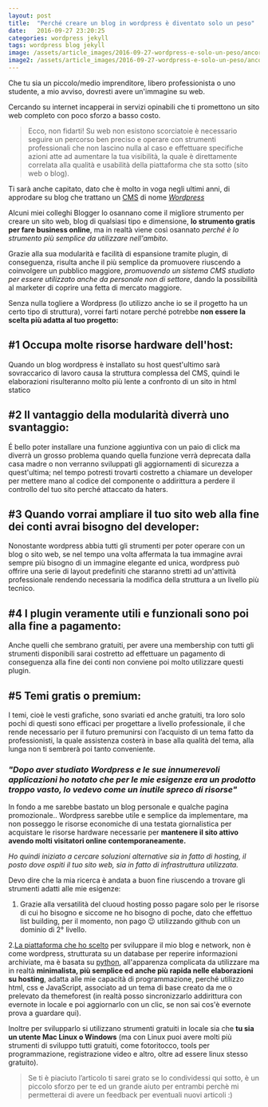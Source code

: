 ```yaml
---
layout: post
title:  "Perché creare un blog in wordpress è diventato solo un peso"
date:   2016-09-27 23:20:25
categories: wordpress jekyll
tags: wordpress blog jekyll
image: /assets/article_images/2016-09-27-wordpress-e-solo-un-peso/ancora-blog.jpg
image2: /assets/article_images/2016-09-27-wordpress-e-solo-un-peso/ancora-blog-mobile2.jpg
---
```

Che tu sia un piccolo/medio imprenditore, libero professionista o uno studente, a mio avviso, dovresti avere un'immagine su web.

Cercando su internet incapperai in servizi opinabili che ti promettono un sito web completo con poco sforzo a basso costo.

>Ecco, non fidarti! Su web non esistono scorciatoie è necessario seguire un percorso ben preciso e operare con strumenti professionali che non lascino nulla al caso e effettuare specifiche azioni atte ad aumentare la tua visibilità, la quale è direttamente correlata alla qualità e usabilità della piattaforma che sta sotto (sito web o blog).

Ti sarà anche capitato, dato che è molto in voga negli ultimi anni, di approdare su blog che trattano un [CMS](https://it.wikipedia.org/wiki/Content_management_system) di nome *[Wordpress](https://it.wordpress.org/)*

Alcuni miei colleghi Blogger lo osannano come il migliore strumento per creare un sito web, blog di qualsiasi tipo e dimensione, **lo strumento gratis per fare business online**, ma in realtà viene così osannato *perché è lo strumento più semplice da utilizzare nell'ambito*.

Grazie alla sua modularità e facilità di espansione tramite plugin, di conseguenza, risulta anche il più semplice da promuovere riuscendo a coinvolgere un pubblico maggiore, *promuovendo un sistema CMS studiato per essere utilizzato anche da personale non di settore*, dando la possibilità al marketer di coprire una fetta di mercato maggiore.

Senza nulla togliere a Wordpress (lo utilizzo anche io se il progetto ha un certo tipo di struttura), vorrei farti notare perché potrebbe **non essere la scelta più adatta al tuo progetto:**

## **#1 Occupa molte risorse hardware dell'host:**
Quando un blog wordpress è installato su host quest'ultimo sarà sovraccarico di lavoro causa la struttura complessa del CMS, quindi le elaborazioni risulteranno molto più lente a confronto di un sito in html statico

## **#2 Il vantaggio della modularità diverrà uno svantaggio:**
É bello poter installare una funzione aggiuntiva con un paio di click ma diverrà un grosso problema quando quella funzione verrà deprecata dalla casa madre o non verranno sviluppati gli aggiornamenti di sicurezza a quest'ultima; nel tempo potresti trovarti costretto a chiamare un developer per mettere mano al codice del componente o addirittura a perdere il controllo del tuo sito perché attaccato da haters.

## **#3 Quando vorrai ampliare il tuo sito web alla fine dei conti avrai bisogno del developer:**
Nonostante wordpress abbia tutti gli strumenti per poter operare con un blog o sito web, se nel tempo una volta affermata la tua immagine avrai sempre più bisogno di un immagine elegante ed unica, wordpress può offrire una serie di layout predefiniti che staranno stretti ad un'attività professionale rendendo necessaria la modifica della struttura a un livello più tecnico.

## **#4 I plugin veramente utili e funzionali sono poi alla fine a pagamento:**
Anche quelli che sembrano gratuiti, per avere una membership con tutti gli strumenti disponibili sarai costretto ad effettuare un pagamento di conseguenza alla fine dei conti non conviene poi molto utilizzare questi plugin.

## **#5 Temi gratis o premium:**
I temi, cioè le vesti grafiche, sono svariati ed anche gratuiti, tra loro solo pochi di questi sono efficaci per progettare a livello professionale, il che rende necessario per il futuro premunirsi con l’acquisto di un tema fatto da professionisti, la quale assistenza costerà in base alla qualità del tema, alla lunga non ti sembrerà poi tanto conveniente.

### *"Dopo aver studiato Wordpress e le sue innumerevoli applicazioni ho notato che per le mie esigenze era un prodotto troppo vasto, lo vedevo come un inutile spreco di risorse"*

In fondo a me sarebbe bastato un blog personale e qualche pagina promozionale.. Wordpress sarebbe utile e semplice da implementare, ma non posseggo le risorse economiche di una testata giornalistica per acquistare le risorse hardware necessarie per **mantenere il sito attivo avendo molti visitatori online contemporaneamente.**

*Ho quindi iniziato a cercare soluzioni alternative sia in fatto di hosting, il posto dove ospiti il tuo sito web, sia in fatto di infrastruttura utilizzata.*

Devo dire che la mia ricerca è andata a buon fine riuscendo a trovare gli strumenti adatti alle mie esigenze:

1. Grazie alla versatilità del cluoud hosting posso pagare solo per le risorse di cui ho bisogno e siccome ne ho bisogno di poche, dato che effettuo list building, per il momento, non pago 😉  utilizzando github con un dominio di 2° livello.

2.[La piattaforma che ho scelto](/wordpress/2016/09/28/wordpress-contro-jekyll.html) per sviluppare il mio blog e network, non è come wordpress, strutturata su un database per reperire informazioni archiviate, ma è basata su [python](https://it.wikipedia.org/wiki/Python), all'apparenza complicata da utilizzare ma in realtà **minimalista, più semplice ed anche più rapida nelle elaborazioni su hosting**, adatta alle mie capacità di programmazione,  perché utilizzo html, css e JavaScript, associato ad un tema di base creato da me o prelevato da themeforest (in realtà posso sincronizzarlo addirittura con evernote in locale e poi aggiornarlo con un clic, se non sai cos'è evernote prova a guardare qui).

Inoltre per svilupparlo si utilizzano strumenti gratuiti in locale sia che **tu sia un utente Mac Linux o Windows** (ma con Linux puoi avere molti più strumenti di sviluppo tutti gratuiti, come fotoritocco, tools per programmazione, registrazione video e altro, oltre ad essere linux stesso gratuito).

>Se ti è piaciuto l’articolo ti sarei grato se lo condividessi qui sotto, è un piccolo sforzo per te ed un grande aiuto per entrambi perchè mi permetterai di avere un feedback per eventuali nuovi articoli :)
